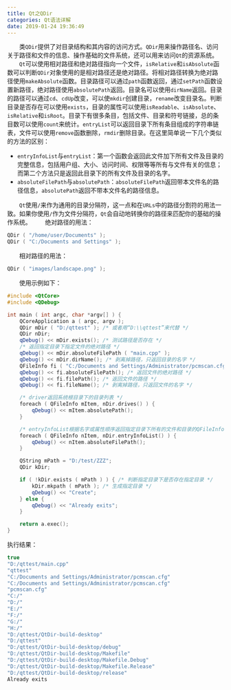 ```yaml
---
title: Qt之QDir
categories: Qt语法详解
date: 2019-01-24 19:36:49
---
```

&emsp;&emsp;类`QDir`提供了对目录结构和其内容的访问方式。`QDir`用来操作路径名、访问关于路径和文件的信息、操作基础的文件系统，还可以用来访问`Qt`的资源系统。<!--more-->
&emsp;&emsp;`Qt`可以使用相对路径和绝对路径指向一个文件，`isRelative`和`isAbsolute`函数可以判断`QDir`对象使用的是相对路径还是绝对路径。将相对路径转换为绝对路径使用`makeAbsolute`函数。目录路径可以通过`path`函数返回，通过`setPath`函数设置新路径，绝对路径使用`absolutePath`返回。目录名可以使用`dirName`返回。目录的路径可以通过`cd`、`cdUp`改变，可以使`mkdir`创建目录，`rename`改变目录名。判断目录是否存在可以使用`exists`，目录的属性可以使用`isReadable`、`isAbsolute`、`isRelative`和`isRoot`。目录下有很多条目，包括文件、目录和符号链接，总的条目数可以使用`count`来统计。`entryList`可以返回目录下所有条目组成的字符串链表，文件可以使用`remove`函数删除，`rmdir`删除目录。在这里简单说一下几个类似的方法的区别：

- `entryInfoList`与`entryList`：第一个函数会返回此文件加下所有文件及目录的完整信息，包括用户组、大小、访问时间、权限等等所有与文件有关的信息；而第二个方法只是返回此目录下的所有文件及目录的名字。
- `absoluteFilePath`与`absolutePath`：`absoluteFilePath`返回带本文件名的路径信息，`absolutePath`返回不带本文件名的路径信息。

&emsp;&emsp;`Qt`使用`/`来作为通用的目录分隔符，这一点和在`URLs`中的路径分割符的用法一致。如果你使用`/`作为文件分隔符，`Qt`会自动地转换你的路径来匹配你的基础的操作系统。
&emsp;&emsp;绝对路径的用法：

``` cpp
QDir ( "/home/user/Documents" );
QDir ( "C:/Documents and Settings" );
```

&emsp;&emsp;相对路径的用法：

``` cpp
QDir ( "images/landscape.png" );
```

&emsp;&emsp;使用示例如下：

``` cpp
#include <QtCore>
#include <QDebug>

int main ( int argc, char *argv[] ) {
    QCoreApplication a ( argc, argv );
    QDir mDir ( "D:/qttest" ); /* 或者用“D:\\qttest”来代替 */
    QDir nDir;
    qDebug() << mDir.exists(); /* 测试路径是否存在 */
    /* 返回指定目录下指定文件的绝对路径 */
    qDebug() << mDir.absoluteFilePath ( "main.cpp" );
    qDebug() << mDir.dirName(); /* 剥离掉路径，只返回目录的名字 */
    QFileInfo fi ( "C:/Documents and Settings/Administrator/pcmscan.cfg" );
    qDebug() << fi.absoluteFilePath(); /* 返回文件的绝对路径 */
    qDebug() << fi.filePath(); /* 返回文件的路径 */
    qDebug() << fi.fileName(); /* 剥离掉路径，只返回文件的名字 */

    /* driver返回系统根目录下的目录列表 */
    foreach ( QFileInfo mItem, nDir.drives() ) {
        qDebug() << mItem.absolutePath();
    }

    /* entryInfoList根据名字或属性顺序返回指定目录下所有的文件和目录的QFileInfo对象 */
    foreach ( QFileInfo nItem, nDir.entryInfoList() ) {
        qDebug() << nItem.absoluteFilePath();
    }

    QString mPath = "D:/test/ZZZ";
    QDir kDir;

    if ( !kDir.exists ( mPath ) ) { /* 判断指定目录下是否存在指定目录 */
        kDir.mkpath ( mPath ); /* 生成指定目录 */
        qDebug() << "Create";
    } else {
        qDebug() << "Already exits";
    }

    return a.exec();
}
```

执行结果：

``` cpp
true
"D:/qttest/main.cpp"
"qttest"
"C:/Documents and Settings/Administrator/pcmscan.cfg"
"C:/Documents and Settings/Administrator/pcmscan.cfg"
"pcmscan.cfg"
"C:/"
"D:/"
"E:/"
"F:/"
"G:/"
"H:/"
"D:/qttest/QtDir-build-desktop"
"D:/qttest"
"D:/qttest/QtDir-build-desktop/debug"
"D:/qttest/QtDir-build-desktop/Makefile"
"D:/qttest/QtDir-build-desktop/Makefile.Debug"
"D:/qttest/QtDir-build-desktop/Makefile.Release"
"D:/qttest/QtDir-build-desktop/release"
Already exits
```